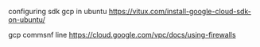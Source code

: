 configuring sdk gcp in ubuntu
https://vitux.com/install-google-cloud-sdk-on-ubuntu/

gcp commsnf line
https://cloud.google.com/vpc/docs/using-firewalls
